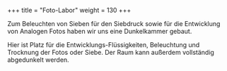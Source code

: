 +++
title = "Foto-Labor"
weight = 130
+++

Zum Beleuchten von Sieben für den Siebdruck sowie für die Entwicklung von Analogen Fotos haben wir uns eine Dunkelkammer gebaut.

Hier ist Platz für die Entwicklungs-Flüssigkeiten, Beleuchtung und Trocknung der Fotos oder Siebe. Der Raum kann außerdem vollständig abgedunkelt werden.
